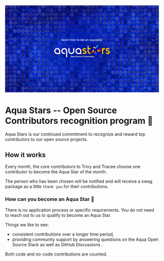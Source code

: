 ![Aqua Stars Logo Header](./assets/AquaStar_header.png)

# Aqua Stars -- Open Source Contributors recognition program 🌟
Aqua Stars is our continued commitment to recognize and reward top contributors to our open source projects. 

## How it works

Every month, the core contributors to Trivy and Tracee choose one contributor to become the Aqua Star of the month.

The person who has been chosen will be notified and will receive a swag package as a little `thank you` for their contributions.

### How can you become an Aqua Star 🌟

There is no application process or specific requirements. You do not need to reach out to us to qualify to become an Aqua Star. 

Things we like to see:
* consistent contributions over a longer time period,
* providing community support by answering questions on the Aqua Open Source Slack as well as GitHub Discussions .

Both code and no-code contributions are counted.